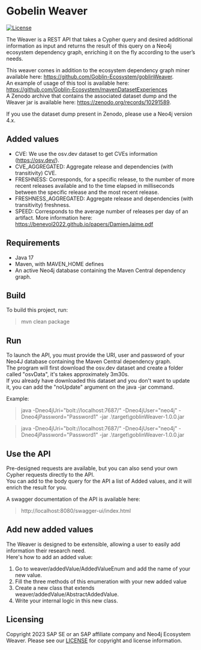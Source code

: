 # Gobelin Weaver
[![License](https://img.shields.io/badge/license-Apache%202.0-blue.svg)](LICENSE.txt)

The Weaver is a REST API that takes a Cypher query and desired additional information as input and returns the result of this query on a Neo4j ecosystem dependency graph, enriching it on the fly according to the user’s needs.

This weaver comes in addition to the ecosystem dependency graph miner available here: https://github.com/Goblin-Ecosystem/goblinWeaver.  
An example of usage of this tool is available here: https://github.com/Goblin-Ecosystem/mavenDatasetExperiences  
A Zenodo archive that contains the associated dataset dump and the Weaver jar is available here: https://zenodo.org/records/10291589.

If you use the dataset dump present in Zenodo, please use a Neo4j version 4.x.

## Added values
- CVE: We use the osv.dev dataset to get CVEs information (https://osv.dev/).
- CVE_AGGREGATED: Aggregate release and dependencies (with transitivity) CVE.
- FRESHNESS: Corresponds, for a specific release, to the number of more recent releases available and to the time elapsed in milliseconds between the specific release and the most recent release.
- FRESHNESS_AGGREGATED: Aggregate release and dependencies (with transitivity) freshness.
- SPEED: Corresponds to the average number of releases per day of an artifact. More information here: https://benevol2022.github.io/papers/DamienJaime.pdf

## Requirements
- Java 17
- Maven, with MAVEN_HOME defines
- An active Neo4j database containing the Maven Central dependency graph.

## Build
To build this project, run:
> mvn clean package

## Run
To launch the API, you must provide the URI, user and password of your Neo4J database containing the Maven Central dependency graph.  
The program will first download the osv.dev dataset and create a folder called "osvData", it's takes approximately 3m30s.  
If you already have downloaded this dataset and you don't want to update it, you can add the "noUpdate" argument on the java -jar command.

Example:
> java -Dneo4jUri="bolt://localhost:7687/" -Dneo4jUser="neo4j" -Dneo4jPassword="Password1" -jar .\target\goblinWeaver-1.0.0.jar


> java -Dneo4jUri="bolt://localhost:7687/" -Dneo4jUser="neo4j" -Dneo4jPassword="Password1" -jar .\target\goblinWeaver-1.0.0.jar

## Use the API
Pre-designed requests are available, but you can also send your own Cypher requests directly to the API.  
You can add to the body query for the API a list of Added values, and it will enrich the result for you.

A swagger documentation of the API is available here:
> http://localhost:8080/swagger-ui/index.html

## Add new added values
The Weaver is designed to be extensible, allowing a user to easily add information their research need.  
Here's how to add an added value:
1. Go to weaver/addedValue/AddedValueEnum and add the name of your new value.
2. Fill the three methods of this enumeration with your new added value
3. Create a new class that extends weaver/addedValue/AbstractAddedValue.
4. Write your internal logic in this new class.

## Licensing
Copyright 2023 SAP SE or an SAP affiliate company and Neo4j Ecosystem Weaver. Please see our [LICENSE](LICENSE) for copyright and license information.
